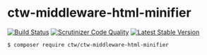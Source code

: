 # ctw-middleware-html-minifier

[![Build Status](https://scrutinizer-ci.com/g/jonathanmaron/ctw-middleware-html-minifier/badges/build.png?b=master)](https://scrutinizer-ci.com/g/jonathanmaron/ctw-middleware-html-minifier/build-status/master)
[![Scrutinizer Code Quality](https://scrutinizer-ci.com/g/jonathanmaron/ctw-middleware-html-minifier/badges/quality-score.png?b=master)](https://scrutinizer-ci.com/g/jonathanmaron/ctw-middleware-html-minifier/?branch=master)
[![Latest Stable Version](https://poser.pugx.org/ctw/ctw-middleware-html-minifier/v/stable)](https://packagist.org/packages/ctw/ctw-middleware-html-minifier)

```bash
$ composer require ctw/ctw-middleware-html-minifier
```

